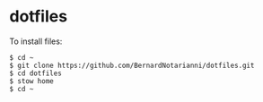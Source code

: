 # dotfiles

To install files:

    $ cd ~
    $ git clone https://github.com/BernardNotarianni/dotfiles.git
    $ cd dotfiles
    $ stow home
    $ cd ~

